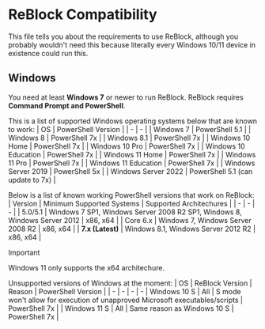 # ReBlock Compatibility
This file tells you about the requirements to use ReBlock, although you probably wouldn't need this because literally every Windows 10/11 device in existence could run this.

## Windows
You need at least **Windows 7** or newer to run ReBlock. ReBlock requires **Command Prompt and PowerShell**.

This is a list of supported Windows operating systems below that are known to work:
| OS | PowerShell Version |
| - | - |
| Windows 7 | PowerShell 5.1 |
| Windows 8 | PowerShell 7x |
| Windows 8.1 | PowerShell 7x |
| Windows 10 Home | PowerShell 7x |
| Windows 10 Pro | PowerShell 7x |
| Windows 10 Education | PowerShell 7x |
| Windows 11 Home | PowerShell 7x |
| Windows 11 Pro | PowerShell 7x |
| Windows 11 Education | PowerShell 7x |
| Windows Server 2019 | PowerShell 5x |
| Windows Server 2022 | PowerShell 5.1 (can update to 7x) |

Below is a list of known working PowerShell versions that work on ReBlock:
| Version | Minimum Supported Systems | Supported Architechures |
| - | - | - |
| 5.0/5.1 | Windows 7 SP1, Windows Server 2008 R2 SP1, Windows 8, Windows Server 2012 | x86, x64 |
| Core 6.x | Windows 7, Windows Server 2008 R2 | x86, x64 |
| **7.x (Latest)** | Windows 8.1, Windows Server 2012 R2 | x86, x64 |
> [!IMPORTANT]
> Windows 11 only supports the x64 architechure.

Unsupported versions of Windows at the moment:
| OS | ReBlock Version | Reason | PowerShell Version |
| - | - | - | - |
Windows 10 S | All | S mode won't allow for execution of unapproved Microsoft executables/scripts | PowerShell 7x |
| Windows 11 S | All | Same reason as Windows 10 S | PowerShell 7x |
